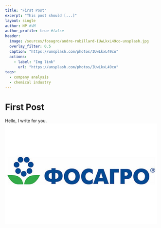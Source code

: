 ```yaml
---
title: "First Post"
excerpt: "This post should [...]"
layout: single
author: NP #VM
author_profile: true #false
header:
  image: /sources/fosagro/andre-robillard-IUwLkxL49co-unsplash.jpg
  overlay_filter: 0.5 
  caption: "https://unsplash.com/photos/IUwLkxL49co"
  actions:
    - label: "Img link"
      url: "https://unsplash.com/photos/IUwLkxL49co"
tags:
  - company analysis
  - chemical industry
---
```


# First Post

Hello, I write for you.
![alt text](../sources/fosagro/fosagro_logo.jpg)